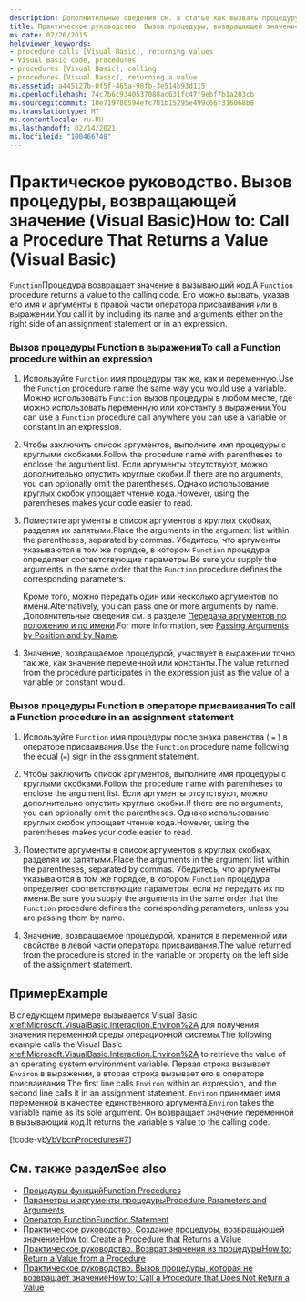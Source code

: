 ```yaml
---
description: Дополнительные сведения см. в статье как вызвать процедуру, возвращающую значение (Visual Basic).
title: Практическое руководство. Вызов процедуры, возвращающей значение
ms.date: 07/20/2015
helpviewer_keywords:
- procedure calls [Visual Basic], returning values
- Visual Basic code, procedures
- procedures [Visual Basic], calling
- procedures [Visual Basic], returning a value
ms.assetid: a445127b-0f5f-465a-98fb-3e514b93d115
ms.openlocfilehash: 74c7b6c9340537088ac631fc47f9ebf7b1a203cb
ms.sourcegitcommit: 10e719780594efc781b15295e499c66f316068b8
ms.translationtype: MT
ms.contentlocale: ru-RU
ms.lasthandoff: 02/14/2021
ms.locfileid: "100466748"
---
```

# <a name="how-to-call-a-procedure-that-returns-a-value-visual-basic"></a><span data-ttu-id="dfff2-103">Практическое руководство. Вызов процедуры, возвращающей значение (Visual Basic)</span><span class="sxs-lookup"><span data-stu-id="dfff2-103">How to: Call a Procedure That Returns a Value (Visual Basic)</span></span>

<span data-ttu-id="dfff2-104">`Function`Процедура возвращает значение в вызывающий код.</span><span class="sxs-lookup"><span data-stu-id="dfff2-104">A `Function` procedure returns a value to the calling code.</span></span> <span data-ttu-id="dfff2-105">Его можно вызвать, указав его имя и аргументы в правой части оператора присваивания или в выражении.</span><span class="sxs-lookup"><span data-stu-id="dfff2-105">You call it by including its name and arguments either on the right side of an assignment statement or in an expression.</span></span>  
  
### <a name="to-call-a-function-procedure-within-an-expression"></a><span data-ttu-id="dfff2-106">Вызов процедуры Function в выражении</span><span class="sxs-lookup"><span data-stu-id="dfff2-106">To call a Function procedure within an expression</span></span>  
  
1. <span data-ttu-id="dfff2-107">Используйте `Function` имя процедуры так же, как и переменную.</span><span class="sxs-lookup"><span data-stu-id="dfff2-107">Use the `Function` procedure name the same way you would use a variable.</span></span> <span data-ttu-id="dfff2-108">Можно использовать `Function` вызов процедуры в любом месте, где можно использовать переменную или константу в выражении.</span><span class="sxs-lookup"><span data-stu-id="dfff2-108">You can use a `Function` procedure call anywhere you can use a variable or constant in an expression.</span></span>  
  
2. <span data-ttu-id="dfff2-109">Чтобы заключить список аргументов, выполните имя процедуры с круглыми скобками.</span><span class="sxs-lookup"><span data-stu-id="dfff2-109">Follow the procedure name with parentheses to enclose the argument list.</span></span> <span data-ttu-id="dfff2-110">Если аргументы отсутствуют, можно дополнительно опустить круглые скобки.</span><span class="sxs-lookup"><span data-stu-id="dfff2-110">If there are no arguments, you can optionally omit the parentheses.</span></span> <span data-ttu-id="dfff2-111">Однако использование круглых скобок упрощает чтение кода.</span><span class="sxs-lookup"><span data-stu-id="dfff2-111">However, using the parentheses makes your code easier to read.</span></span>  
  
3. <span data-ttu-id="dfff2-112">Поместите аргументы в список аргументов в круглых скобках, разделяя их запятыми.</span><span class="sxs-lookup"><span data-stu-id="dfff2-112">Place the arguments in the argument list within the parentheses, separated by commas.</span></span> <span data-ttu-id="dfff2-113">Убедитесь, что аргументы указываются в том же порядке, в котором `Function` процедура определяет соответствующие параметры.</span><span class="sxs-lookup"><span data-stu-id="dfff2-113">Be sure you supply the arguments in the same order that the `Function` procedure defines the corresponding parameters.</span></span>  
  
     <span data-ttu-id="dfff2-114">Кроме того, можно передать один или несколько аргументов по имени.</span><span class="sxs-lookup"><span data-stu-id="dfff2-114">Alternatively, you can pass one or more arguments by name.</span></span> <span data-ttu-id="dfff2-115">Дополнительные сведения см. в разделе [Передача аргументов по положению и по имени](./passing-arguments-by-position-and-by-name.md).</span><span class="sxs-lookup"><span data-stu-id="dfff2-115">For more information, see [Passing Arguments by Position and by Name](./passing-arguments-by-position-and-by-name.md).</span></span>  
  
4. <span data-ttu-id="dfff2-116">Значение, возвращаемое процедурой, участвует в выражении точно так же, как значение переменной или константы.</span><span class="sxs-lookup"><span data-stu-id="dfff2-116">The value returned from the procedure participates in the expression just as the value of a variable or constant would.</span></span>  
  
### <a name="to-call-a-function-procedure-in-an-assignment-statement"></a><span data-ttu-id="dfff2-117">Вызов процедуры Function в операторе присваивания</span><span class="sxs-lookup"><span data-stu-id="dfff2-117">To call a Function procedure in an assignment statement</span></span>  
  
1. <span data-ttu-id="dfff2-118">Используйте `Function` имя процедуры после знака равенства ( `=` ) в операторе присваивания.</span><span class="sxs-lookup"><span data-stu-id="dfff2-118">Use the `Function` procedure name following the equal (`=`) sign in the assignment statement.</span></span>  
  
2. <span data-ttu-id="dfff2-119">Чтобы заключить список аргументов, выполните имя процедуры с круглыми скобками.</span><span class="sxs-lookup"><span data-stu-id="dfff2-119">Follow the procedure name with parentheses to enclose the argument list.</span></span> <span data-ttu-id="dfff2-120">Если аргументы отсутствуют, можно дополнительно опустить круглые скобки.</span><span class="sxs-lookup"><span data-stu-id="dfff2-120">If there are no arguments, you can optionally omit the parentheses.</span></span> <span data-ttu-id="dfff2-121">Однако использование круглых скобок упрощает чтение кода.</span><span class="sxs-lookup"><span data-stu-id="dfff2-121">However, using the parentheses makes your code easier to read.</span></span>  
  
3. <span data-ttu-id="dfff2-122">Поместите аргументы в список аргументов в круглых скобках, разделяя их запятыми.</span><span class="sxs-lookup"><span data-stu-id="dfff2-122">Place the arguments in the argument list within the parentheses, separated by commas.</span></span> <span data-ttu-id="dfff2-123">Убедитесь, что аргументы указываются в том же порядке, в котором `Function` процедура определяет соответствующие параметры, если не передать их по имени.</span><span class="sxs-lookup"><span data-stu-id="dfff2-123">Be sure you supply the arguments in the same order that the `Function` procedure defines the corresponding parameters, unless you are passing them by name.</span></span>  
  
4. <span data-ttu-id="dfff2-124">Значение, возвращаемое процедурой, хранится в переменной или свойстве в левой части оператора присваивания.</span><span class="sxs-lookup"><span data-stu-id="dfff2-124">The value returned from the procedure is stored in the variable or property on the left side of the assignment statement.</span></span>  
  
## <a name="example"></a><span data-ttu-id="dfff2-125">Пример</span><span class="sxs-lookup"><span data-stu-id="dfff2-125">Example</span></span>  

 <span data-ttu-id="dfff2-126">В следующем примере вызывается Visual Basic <xref:Microsoft.VisualBasic.Interaction.Environ%2A> для получения значения переменной среды операционной системы.</span><span class="sxs-lookup"><span data-stu-id="dfff2-126">The following example calls the Visual Basic <xref:Microsoft.VisualBasic.Interaction.Environ%2A> to retrieve the value of an operating system environment variable.</span></span> <span data-ttu-id="dfff2-127">Первая строка вызывает `Environ` в выражении, а вторая строка вызывает его в операторе присваивания.</span><span class="sxs-lookup"><span data-stu-id="dfff2-127">The first line calls `Environ` within an expression, and the second line calls it in an assignment statement.</span></span> <span data-ttu-id="dfff2-128">`Environ` принимает имя переменной в качестве единственного аргумента.</span><span class="sxs-lookup"><span data-stu-id="dfff2-128">`Environ` takes the variable name as its sole argument.</span></span> <span data-ttu-id="dfff2-129">Он возвращает значение переменной в вызывающий код.</span><span class="sxs-lookup"><span data-stu-id="dfff2-129">It returns the variable's value to the calling code.</span></span>  
  
 [!code-vb[VbVbcnProcedures#7](~/samples/snippets/visualbasic/VS_Snippets_VBCSharp/VbVbcnProcedures/VB/Class1.vb#7)]  
  
## <a name="see-also"></a><span data-ttu-id="dfff2-130">См. также раздел</span><span class="sxs-lookup"><span data-stu-id="dfff2-130">See also</span></span>

- [<span data-ttu-id="dfff2-131">Процедуры функций</span><span class="sxs-lookup"><span data-stu-id="dfff2-131">Function Procedures</span></span>](./function-procedures.md)
- [<span data-ttu-id="dfff2-132">Параметры и аргументы процедуры</span><span class="sxs-lookup"><span data-stu-id="dfff2-132">Procedure Parameters and Arguments</span></span>](./procedure-parameters-and-arguments.md)
- [<span data-ttu-id="dfff2-133">Оператор Function</span><span class="sxs-lookup"><span data-stu-id="dfff2-133">Function Statement</span></span>](../../../language-reference/statements/function-statement.md)
- [<span data-ttu-id="dfff2-134">Практическое руководство. Создание процедуры, возвращающей значение</span><span class="sxs-lookup"><span data-stu-id="dfff2-134">How to: Create a Procedure that Returns a Value</span></span>](./how-to-create-a-procedure-that-returns-a-value.md)
- [<span data-ttu-id="dfff2-135">Практическое руководство. Возврат значения из процедуры</span><span class="sxs-lookup"><span data-stu-id="dfff2-135">How to: Return a Value from a Procedure</span></span>](./how-to-return-a-value-from-a-procedure.md)
- [<span data-ttu-id="dfff2-136">Практическое руководство. Вызов процедуры, которая не возвращает значение</span><span class="sxs-lookup"><span data-stu-id="dfff2-136">How to: Call a Procedure that Does Not Return a Value</span></span>](./how-to-call-a-procedure-that-does-not-return-a-value.md)
